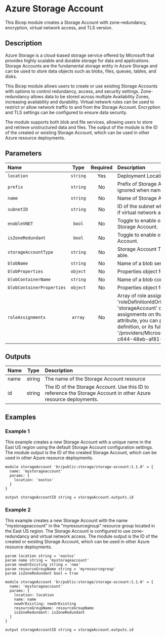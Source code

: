 # Azure Storage Account

This Bicep module creates a Storage Account with zone-redundancy, encryption, virtual network access, and TLS version.

## Description

Azure Storage is a cloud-based storage service offered by Microsoft that provides highly scalable and durable storage for data and applications.
Storage Accounts are the fundamental storage entity in Azure Storage and can be used to store data objects such as blobs, files, queues, tables, and disks.

This Bicep module allows users to create or use existing Storage Accounts with options to control redundancy, access, and security settings.
Zone-redundancy allows data to be stored across multiple Availability Zones, increasing availability and durability.
Virtual network rules can be used to restrict or allow network traffic to and from the Storage Account.
Encryption and TLS settings can be configured to ensure data security.

The module supports both blob and file services, allowing users to store and retrieve unstructured data and files.
The output of the module is the ID of the created or existing Storage Account, which can be used in other Azure resource deployments.

## Parameters

| Name                      | Type     | Required | Description                                                                                                                                                                                                                                                                                                                                                                                                                                                 |
| :------------------------ | :------: | :------: | :---------------------------------------------------------------------------------------------------------------------------------------------------------------------------------------------------------------------------------------------------------------------------------------------------------------------------------------------------------------------------------------------------------------------------------------------------------- |
| `location`                | `string` | Yes      | Deployment Location                                                                                                                                                                                                                                                                                                                                                                                                                                         |
| `prefix`                  | `string` | No       | Prefix of Storage Account Resource Name. This param is ignored when name is provided.                                                                                                                                                                                                                                                                                                                                                                       |
| `name`                    | `string` | No       | Name of Storage Account. Must be unique within Azure.                                                                                                                                                                                                                                                                                                                                                                                                       |
| `subnetID`                | `string` | No       | ID of the subnet where the Storage Account will be deployed, if virtual network access is enabled.                                                                                                                                                                                                                                                                                                                                                          |
| `enableVNET`              | `bool`   | No       | Toggle to enable or disable virtual network access for the Storage Account.                                                                                                                                                                                                                                                                                                                                                                                 |
| `isZoneRedundant`         | `bool`   | No       | Toggle to enable or disable zone redundancy for the Storage Account.                                                                                                                                                                                                                                                                                                                                                                                        |
| `storageAccountType`      | `string` | No       | Storage Account Type. Use Zonal Redundant Storage when able.                                                                                                                                                                                                                                                                                                                                                                                                |
| `blobName`                | `string` | No       | Name of a blob service to be created.                                                                                                                                                                                                                                                                                                                                                                                                                       |
| `blobProperties`          | `object` | No       | Properties object for a Blob service of a Storage Account.                                                                                                                                                                                                                                                                                                                                                                                                  |
| `blobContainerName`       | `string` | No       | Name of a blob container to be created                                                                                                                                                                                                                                                                                                                                                                                                                      |
| `blobContainerProperties` | `object` | No       | Properties object for a Blob container of a Storage Account.                                                                                                                                                                                                                                                                                                                                                                                                |
| `roleAssignments`         | `array`  | No       | Array of role assignment objects that contain the 'roleDefinitionIdOrName', 'principalId' and 'resourceType' as 'storageAccount' or 'blobContainer' to define RBAC role assignments on that resource. In the roleDefinitionIdOrName attribute, you can provide either the display name of the role definition, or its fully qualified ID in the following format: '/providers/Microsoft.Authorization/roleDefinitions/c2f4ef07-c644-48eb-af81-4b1b4947fb11' |

## Outputs

| Name | Type   | Description                                                                                                      |
| :--- | :----: | :--------------------------------------------------------------------------------------------------------------- |
| name | string | The name of the Storage Account resource                                                                         |
| id   | string | The ID of the Storage Account. Use this ID to reference the Storage Account in other Azure resource deployments. |

## Examples

### Example 1

This example creates a new Storage Account with a unique name in the East US region using the default Storage Account configuration settings. The module output is the ID of the created Storage Account, which can be used in other Azure resource deployments.

```bicep
module storageAccount 'br/public:storage/storage-account:1.1.0' = {
  name: 'mystorageaccount'
  params: {
    location: 'eastus'
  }
}

output storageAccountID string = storageAccount.outputs.id
```

### Example 2

This example creates a new Storage Account with the name "mystorageaccount" in the "myresourcegroup" resource group located in the East US region. The Storage Account is configured to use zone-redundancy and virtual network access. The module output is the ID of the created or existing Storage Account, which can be used in other Azure resource deployments.

```bicep
param location string = 'eastus'
param name string = 'mystorageaccount'
param newOrExisting string = 'new'
param resourceGroupName string = 'myresourcegroup'
param isZoneRedundant bool = true

module storageAccount 'br/public:storage/storage-account:1.1.0' = {
  name: 'mystorageaccount'
  params: {
    location: location
    name: name
    newOrExisting: newOrExisting
    resourceGroupName: resourceGroupName
    isZoneRedundant: isZoneRedundant
  }
}

output storageAccountID string = storageAccount.outputs.id
```